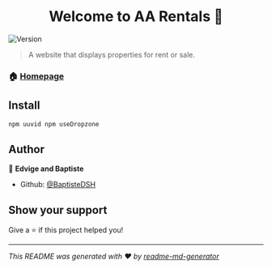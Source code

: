 <h1 align="center">Welcome to AA Rentals 👋</h1>
<p>
  <img alt="Version" src="https://img.shields.io/badge/version-0.0.0-blue.svg?cacheSeconds=2592000" />
</p>

>  A website that displays properties for rent or sale.

### 🏠 [Homepage](PropertyList)

## Install

```sh
npm uuvid npm useDropzone
```

## Author

👤 **Edvige and Baptiste**

* Github: [@BaptisteDSH](https://github.com/BaptisteDSH)

## Show your support

Give a ⭐️ if this project helped you!

***
_This README was generated with ❤️ by [readme-md-generator](https://github.com/kefranabg/readme-md-generator)_